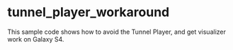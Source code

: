 tunnel_player_workaround
========================

This sample code shows how to avoid the Tunnel Player, and get visualizer work on Galaxy S4.
